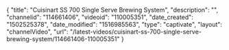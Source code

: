 {
    "title": "Cuisinart SS 700 Single Serve Brewing System",
    "description": "",
    "channelid": "114661406",
    "videoid": "110005351",
    "date_created": "1502525378",
    "date_modified": "1516985563",
    "type": "captivate",
    "layout": "channelVideo",
    "url": "\/latest-videos\/cuisinart-ss-700-single-serve-brewing-system\/114661406-110005351"
}